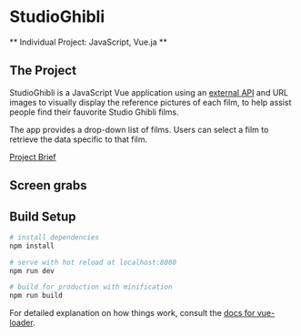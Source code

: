 # StudioGhibli
** Individual Project: JavaScript, Vue.ja **

## The Project
StudioGhibli is a JavaScript Vue application using an [external API](https://developers.teleport.org/api/reference/) and URL images to visually display the reference pictures of each film, to help assist people find their fauvorite Studio Ghibli films.

The app provides a drop-down list of films. Users can select a film to retrieve the data specific to that film.

[Project Brief](https://gist.github.com/futuresocks/031986766572aaecdbaffc17adf495f8)

## Screen grabs


## Build Setup

``` bash
# install dependencies
npm install

# serve with hot reload at localhost:8080
npm run dev

# build for production with minification
npm run build
```

For detailed explanation on how things work, consult the [docs for vue-loader](http://vuejs.github.io/vue-loader).
